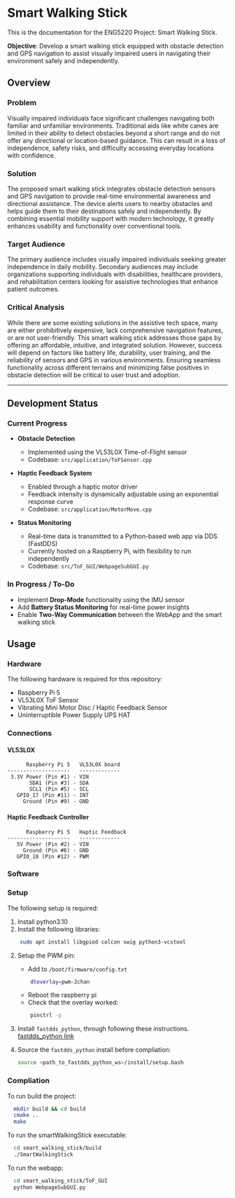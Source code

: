 # Smart Walking Stick

This is the documentation for the ENG5220 Project: Smart Walking Stick.

**Objective**: Develop a smart walking stick equipped with obstacle detection and GPS navigation to assist visually impaired users in navigating their environment safely and independently.

## Overview

### Problem
Visually impaired individuals face significant challenges navigating both familiar and unfamiliar environments. Traditional aids like white canes are limited in their ability to detect obstacles beyond a short range and do not offer any directional or location-based guidance. This can result in a loss of independence, safety risks, and difficulty accessing everyday locations with confidence.

### Solution
The proposed smart walking stick integrates obstacle detection sensors and GPS navigation to provide real-time environmental awareness and directional assistance. The device alerts users to nearby obstacles and helps guide them to their destinations safely and independently. By combining essential mobility support with modern technology, it greatly enhances usability and functionality over conventional tools.

### Target Audience
The primary audience includes visually impaired individuals seeking greater independence in daily mobility. Secondary audiences may include organizations supporting individuals with disabilities, healthcare providers, and rehabilitation centers looking for assistive technologies that enhance patient outcomes.

### Critical Analysis
While there are some existing solutions in the assistive tech space, many are either prohibitively expensive, lack comprehensive navigation features, or are not user-friendly. This smart walking stick addresses those gaps by offering an affordable, intuitive, and integrated solution. However, success will depend on factors like battery life, durability, user training, and the reliability of sensors and GPS in various environments. Ensuring seamless functionality across different terrains and minimizing false positives in obstacle detection will be critical to user trust and adoption.

---
## Development Status

### Current Progress

- **Obstacle Detection**  
  - Implemented using the VL53L0X Time-of-Flight sensor  
  - Codebase: `src/application/ToFSensor.cpp`

- **Haptic Feedback System**  
  - Enabled through a haptic motor driver  
  - Feedback intensity is dynamically adjustable using an exponential response curve  
  - Codebase: `src/application/MotorMove.cpp`

- **Status Monitoring**  
  - Real-time data is transmitted to a Python-based web app via DDS (FastDDS)  
  - Currently hosted on a Raspberry Pi, with flexibility to run independently  
  - Codebase: `src/ToF_GUI/WebpageSubGUI.py`


### In Progress / To-Do

- Implement **Drop-Mode** functionality using the IMU sensor  
- Add **Battery Status Monitoring** for real-time power insights  
- Enable **Two-Way Communication** between the WebApp and the smart walking stick  

## Usage

### Hardware
The following hardware is required for this repository:
- Raspberry Pi 5
- VL53L0X ToF Sensor
- Vibrating Mini Motor Disc / Haptic Feedback Sensor
- Uninterruptible Power Supply UPS HAT
### Connections
#### VL53L0X
```
      Raspberry Pi 5   VL53L0X board
--------------------   -------------
 3.3V Power (Pin #1) - VIN
       SDA1 (Pin #3) - SDA
       SCL1 (Pin #5) - SCL
   GPIO_17 (Pin #11) - INT
     Ground (Pin #9) - GND
```
#### Haptic Feedback Controller
```
      Raspberry Pi 5   Haptic Feedback
--------------------   -------------
   5V Power (Pin #2) - VIN
     Ground (Pin #6) - GND
   GPIO_18 (Pin #12) - PWM
```
### Software
### Setup
The following setup is required:

1. Install python3.10
1. Install the following libraries:
```bash
    sudo apt install libgpiod colcon swig python3-vcstool
```
2. Setup the PWM pin:
    - Add to `/boot/firmware/config.txt`

    ```bash 
        dtoverlay=pwm-2chan
    ```
    - Reboot the raspberry pi
    - Check that the overlay worked:

    ```bash 
        pinctrl -p
    ```
3. Install `fastdds_python`, through following these instructions. [fastdds_python link](https://github.com/eProsima/Fast-DDS-python)
4. Source the `fastdds_python` install before compliation:

    ```bash
    source <path_to_fastdds_python_ws>/install/setup.bash
    ```

### Compliation

To run build the project:

```bash
  mkdir build && cd build
  cmake ..
  make
```

To run the smartWalkingStick executable:
```bash
  cd smart_walking_stick/build
  ./SmartWalkingStick
```
To run the webapp:

```bash
  cd smart_walking_stick/ToF_GUI
  python WebpageSubGUI.py
```



